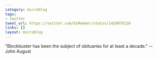 ```yaml
---
category: microblog
tags:
- twitter
tweet_url: https://twitter.com/ExMember/status/1420978130
links: []
layout: microblog
---
```

"Blockbuster has been the subject of obituaries for at least a decade." -- John August
